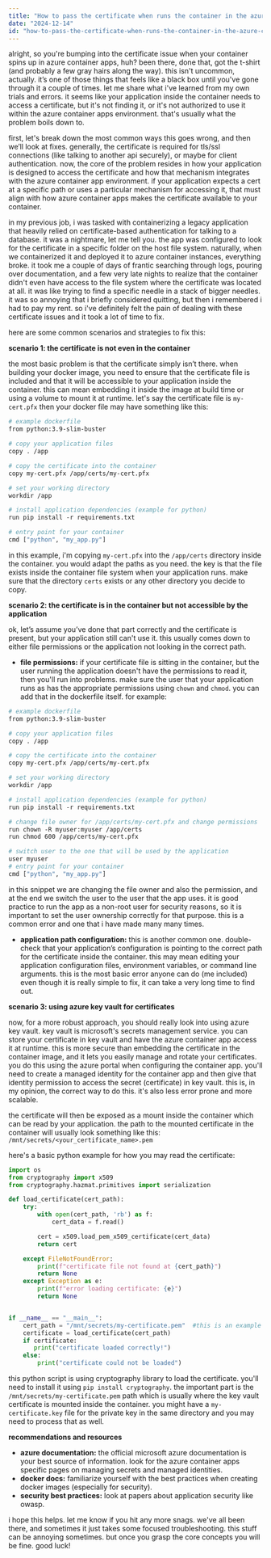 ```yaml
---
title: "How to pass the certificate when runs the container in the azure container apps?"
date: "2024-12-14"
id: "how-to-pass-the-certificate-when-runs-the-container-in-the-azure-container-apps"
---
```


alright, so you're bumping into the certificate issue when your container spins up in azure container apps, huh? been there, done that, got the t-shirt (and probably a few gray hairs along the way). this isn't uncommon, actually. it’s one of those things that feels like a black box until you've gone through it a couple of times. let me share what i've learned from my own trials and errors. it seems like your application inside the container needs to access a certificate, but it's not finding it, or it's not authorized to use it within the azure container apps environment. that's usually what the problem boils down to.

first, let's break down the most common ways this goes wrong, and then we’ll look at fixes. generally, the certificate is required for tls/ssl connections (like talking to another api securely), or maybe for client authentication. now, the core of the problem resides in how your application is designed to access the certificate and how that mechanism integrates with the azure container app environment. if your application expects a cert at a specific path or uses a particular mechanism for accessing it, that must align with how azure container apps makes the certificate available to your container.

in my previous job, i was tasked with containerizing a legacy application that heavily relied on certificate-based authentication for talking to a database. it was a nightmare, let me tell you. the app was configured to look for the certificate in a specific folder on the host file system. naturally, when we containerized it and deployed it to azure container instances, everything broke. it took me a couple of days of frantic searching through logs, pouring over documentation, and a few very late nights to realize that the container didn't even have access to the file system where the certificate was located at all. it was like trying to find a specific needle in a stack of bigger needles. it was so annoying that i briefly considered quitting, but then i remembered i had to pay my rent. so i've definitely felt the pain of dealing with these certificate issues and it took a lot of time to fix.

here are some common scenarios and strategies to fix this:

**scenario 1: the certificate is not even in the container**

the most basic problem is that the certificate simply isn’t there. when building your docker image, you need to ensure that the certificate file is included and that it will be accessible to your application inside the container. this can mean embedding it inside the image at build time or using a volume to mount it at runtime. let's say the certificate file is `my-cert.pfx` then your docker file may have something like this:

```dockerfile
# example dockerfile
from python:3.9-slim-buster

# copy your application files
copy . /app

# copy the certificate into the container
copy my-cert.pfx /app/certs/my-cert.pfx

# set your working directory
workdir /app

# install application dependencies (example for python)
run pip install -r requirements.txt

# entry point for your container
cmd ["python", "my_app.py"]
```

in this example, i'm copying `my-cert.pfx` into the `/app/certs` directory inside the container. you would adapt the paths as you need. the key is that the file exists inside the container file system when your application runs. make sure that the directory `certs` exists or any other directory you decide to copy.

**scenario 2: the certificate is in the container but not accessible by the application**

ok, let’s assume you’ve done that part correctly and the certificate is present, but your application still can't use it. this usually comes down to either file permissions or the application not looking in the correct path.

*   **file permissions:** if your certificate file is sitting in the container, but the user running the application doesn't have the permissions to read it, then you'll run into problems. make sure the user that your application runs as has the appropriate permissions using `chown` and `chmod`. you can add that in the dockerfile itself. for example:

```dockerfile
# example dockerfile
from python:3.9-slim-buster

# copy your application files
copy . /app

# copy the certificate into the container
copy my-cert.pfx /app/certs/my-cert.pfx

# set your working directory
workdir /app

# install application dependencies (example for python)
run pip install -r requirements.txt

# change file owner for /app/certs/my-cert.pfx and change permissions
run chown -R myuser:myuser /app/certs
run chmod 600 /app/certs/my-cert.pfx

# switch user to the one that will be used by the application
user myuser
# entry point for your container
cmd ["python", "my_app.py"]
```

in this snippet we are changing the file owner and also the permission, and at the end we switch the user to the user that the app uses. it is good practice to run the app as a non-root user for security reasons, so it is important to set the user ownership correctly for that purpose. this is a common error and one that i have made many many times.

*   **application path configuration:** this is another common one. double-check that your application’s configuration is pointing to the correct path for the certificate inside the container. this may mean editing your application configuration files, environment variables, or command line arguments. this is the most basic error anyone can do (me included) even though it is really simple to fix, it can take a very long time to find out.

**scenario 3: using azure key vault for certificates**

now, for a more robust approach, you should really look into using azure key vault. key vault is microsoft's secrets management service. you can store your certificate in key vault and have the azure container app access it at runtime. this is more secure than embedding the certificate in the container image, and it lets you easily manage and rotate your certificates. you do this using the azure portal when configuring the container app. you'll need to create a managed identity for the container app and then give that identity permission to access the secret (certificate) in key vault. this is, in my opinion, the correct way to do this. it's also less error prone and more scalable.

the certificate will then be exposed as a mount inside the container which can be read by your application. the path to the mounted certificate in the container will usually look something like this: `/mnt/secrets/<your_certificate_name>.pem`

here's a basic python example for how you may read the certificate:

```python
import os
from cryptography import x509
from cryptography.hazmat.primitives import serialization

def load_certificate(cert_path):
    try:
        with open(cert_path, 'rb') as f:
            cert_data = f.read()

        cert = x509.load_pem_x509_certificate(cert_data)
        return cert

    except FileNotFoundError:
        print(f"certificate file not found at {cert_path}")
        return None
    except Exception as e:
        print(f"error loading certificate: {e}")
        return None


if __name__ == "__main__":
    cert_path = "/mnt/secrets/my-certificate.pem"  #this is an example
    certificate = load_certificate(cert_path)
    if certificate:
       print("certificate loaded correctly!")
    else:
        print("certificate could not be loaded")
```

this python script is using cryptography library to load the certificate. you'll need to install it using `pip install cryptography`. the important part is the `/mnt/secrets/my-certificate.pem` path which is usually where the key vault certificate is mounted inside the container. you might have a `my-certificate.key` file for the private key in the same directory and you may need to process that as well.

**recommendations and resources**

*   **azure documentation:** the official microsoft azure documentation is your best source of information. look for the azure container apps specific pages on managing secrets and managed identities.
*   **docker docs:** familiarize yourself with the best practices when creating docker images (especially for security).
*   **security best practices:** look at papers about application security like owasp.

i hope this helps. let me know if you hit any more snags. we've all been there, and sometimes it just takes some focused troubleshooting. this stuff can be annoying sometimes. but once you grasp the core concepts you will be fine. good luck!
